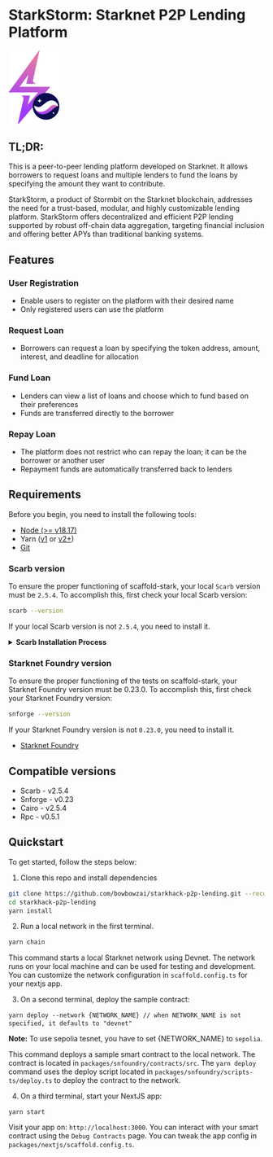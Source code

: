 # StarkStorm: Starknet P2P Lending Platform

<img src="./docs/Logo.png" alt="Image Description" width="100" />




## TL;DR:

This is a peer-to-peer lending platform developed on Starknet. It allows borrowers to request loans and multiple lenders to fund the loans by specifying the amount they want to contribute.

StarkStorm, a product of Stormbit on the Starknet blockchain, addresses the need for a trust-based, modular, and highly customizable lending platform. StarkStorm offers decentralized and efficient P2P lending supported by robust off-chain data aggregation, targeting financial inclusion and offering better APYs than traditional banking systems.


## Features

### User Registration
- Enable users to register on the platform with their desired name
- Only registered users can use the platform

### Request Loan
- Borrowers can request a loan by specifying the token address, amount, interest, and deadline for allocation

### Fund Loan
- Lenders can view a list of loans and choose which to fund based on their preferences
- Funds are transferred directly to the borrower

### Repay Loan
- The platform does not restrict who can repay the loan; it can be the borrower or another user
- Repayment funds are automatically transferred back to lenders

## Requirements

Before you begin, you need to install the following tools:

- [Node (>= v18.17)](https://nodejs.org/en/download/)
- Yarn ([v1](https://classic.yarnpkg.com/en/docs/install/) or [v2+](https://yarnpkg.com/getting-started/install))
- [Git](https://git-scm.com/downloads)

### Scarb version

To ensure the proper functioning of scaffold-stark, your local `Scarb` version must be `2.5.4`. To accomplish this, first check your local Scarb version:

```sh
scarb --version
```

If your local Scarb version is not `2.5.4`, you need to install it.

<details>
<summary><b>Scarb Installation Process</b></summary>

To install Scarb, please refer to the [installation instructions](https://docs.swmansion.com/scarb/download).
We strongly recommend that you install
Scarb via [asdf](https://docs.swmansion.com/scarb/download.html#install-via-asdf), a CLI tool that can manage
multiple language runtime versions on a per-project basis.
This will ensure that the version of Scarb you use to work on a project always matches the one defined in the
project settings, avoiding problems related to version mismatches.

Please refer to the [asdf documentation](https://asdf-vm.com/guide/getting-started.html) to install all
prerequisites.

Once you have `asdf` installed locally, you can download Scarb plugin with the following command:

```bash
asdf plugin add scarb
```

This will allow you to download specific versions. You can choose the same version as the Dojo's Cairo version, for example, 2.5.4, with the following command:

```bash
asdf install scarb 2.5.4
```

and set a global version:

```bash
asdf global scarb 2.5.4
```

Otherwise, you can simply run the following command in your terminal, and follow the onscreen instructions. This
will install the version `2.5.4` of Scarb.

```bash
curl --proto '=https' --tlsv1.2 -sSf https://docs.swmansion.com/scarb/install.sh | sh -s -- -v 2.5.4
```

</details>

### Starknet Foundry version

To ensure the proper functioning of the tests on scaffold-stark, your Starknet Foundry version must be 0.23.0. To accomplish this, first check your Starknet Foundry version:

```sh
snforge --version
```

If your Starknet Foundry version is not `0.23.0`, you need to install it.

- [Starknet Foundry](https://foundry-rs.github.io/starknet-foundry/getting-started/installation.html)

## Compatible versions

- Scarb - v2.5.4
- Snforge - v0.23
- Cairo - v2.5.4
- Rpc - v0.5.1

## Quickstart

To get started, follow the steps below:

1. Clone this repo and install dependencies

```bash
git clone https://github.com/bowbowzai/starkhack-p2p-lending.git --recurse-submodules
cd starkhack-p2p-lending
yarn install
```

2. Run a local network in the first terminal.

```bash
yarn chain
```

This command starts a local Starknet network using Devnet. The network runs on your local machine and can be used for testing and development. You can customize the network configuration in `scaffold.config.ts` for your nextjs app.

3. On a second terminal, deploy the sample contract:

```
yarn deploy --network {NETWORK_NAME} // when NETWORK_NAME is not specified, it defaults to "devnet"
```

**Note:** To use sepolia tesnet, you have to set {NETWORK_NAME} to `sepolia`.

This command deploys a sample smart contract to the local network. The contract is located in `packages/snfoundry/contracts/src`. The `yarn deploy` command uses the deploy script located in `packages/snfoundry/scripts-ts/deploy.ts` to deploy the contract to the network.

4. On a third terminal, start your NextJS app:

```
yarn start
```

Visit your app on: `http://localhost:3000`. You can interact with your smart contract using the `Debug Contracts` page. You can tweak the app config in `packages/nextjs/scaffold.config.ts`.